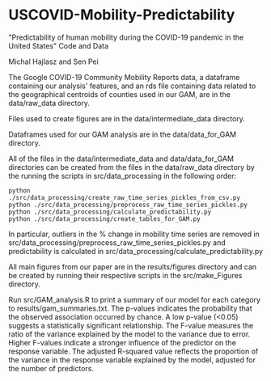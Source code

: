 # USCOVID-Mobility-Predictability
"Predictability of human mobility during the COVID-19 pandemic in the United States" Code and Data

Michal Hajlasz and Sen Pei

The Google COVID-19 Community Mobility Reports data, a dataframe containing our analysis' features, and an rds file containing data related to the geographical centroids of counties used in our GAM, are in the data/raw_data directory.

Files used to create figures are in the data/intermediate_data directory.

Dataframes used for our GAM analysis are in the data/data_for_GAM directory.

All of the files in the data/intermediate_data and data/data_for_GAM directories can be created from the files in the data/raw_data directory by the running the scripts in src/data_processing in the following order:

    python ./src/data_processing/create_raw_time_series_pickles_from_csv.py
    python ./src/data_processing/preprocess_raw_time_series_pickles.py
    python ./src/data_processing/calculate_predictability.py
    python ./src/data_processing/create_tables_for_GAM.py

In particular, outliers in the % change in mobility time series are removed in src/data_processing/preprocess_raw_time_series_pickles.py and predictability is calculated in src/data_processing/calculate_predictability.py

All main figures from our paper are in the results/figures directory and can be created by running their respective scripts in the src/make_Figures directory.

Run src/GAM_analysis.R to print a summary of our model for each category to results/gam_summaries.txt. The p-values indicates the probability that the observed association occurred by chance. A low p-value (<0.05) suggests a statistically significant relationship. The F-value measures the ratio of the variance explained by the model to the variance due to error. Higher F-values indicate a stronger influence of the predictor on the response variable. The adjusted R-squared value reflects the proportion of the variance in the response variable explained by the model, adjusted for the number of predictors.